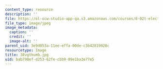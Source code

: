 ```yaml
---
content_type: resource
description: ''
file: https://ol-ocw-studio-app-qa.s3.amazonaws.com/courses/8-02t-electricity-and-magnetism-spring-2005/bab798efd25362fecbb989e1ba3e77e5_38vgthumb.jpg
file_type: image/jpeg
image_metadata:
  caption: ''
  credit: ''
  image-alt: ''
parent_uid: 3e9d053a-11ee-effa-00de-c3b42819928c
resourcetype: Image
title: 38vgthumb.jpg
uid: bab798ef-d253-62fe-cbb9-89e1ba3e77e5
---
```

